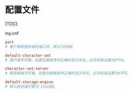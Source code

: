 # 配置文件

[TOC]

my.cnf

```ini
port
# 客户端和服务端的端口号。默认为3306

default-character-set
# 客户端字符集。如要在数据表中正确的显示中文，必须将其设置为UTF8。

character-set-server
# 服务器端字符集。如要在数据表中正确的显示中文，必须将其设置为UTF8。

default-storage-engine
# 默认的存储引擎为 InnoDB。
```

